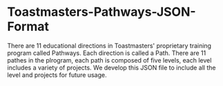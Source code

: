 # Toastmasters-Pathways-JSON-Format
There are 11 educational directions in Toastmasters' proprietary training program called Pathways. Each direction is called a Path. There are 11 pathes in the plrogram, each path is composed of five levels, each level includes a variety of projects. We develop this JSON file to include all the level and projects for future usage. 
